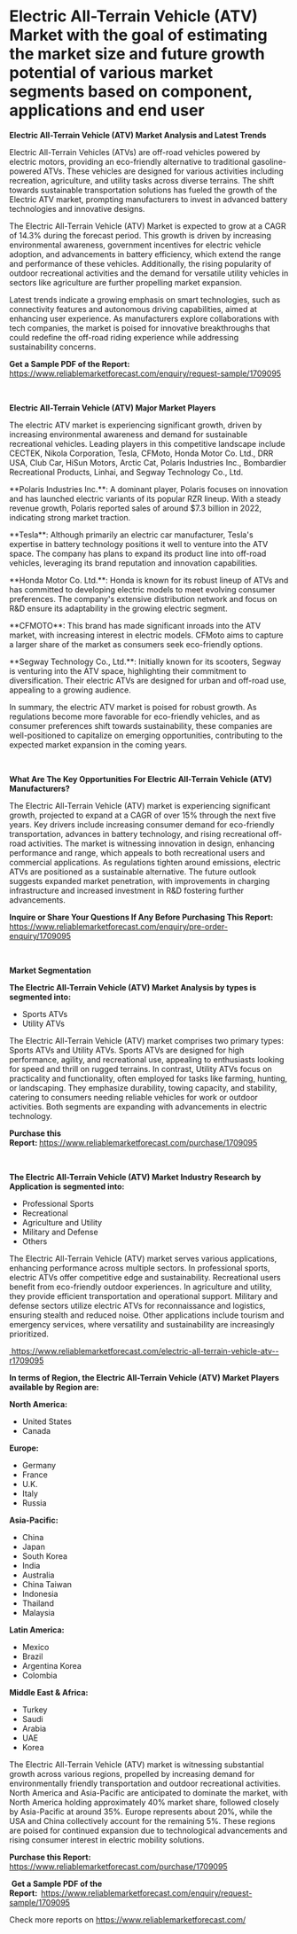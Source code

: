 <p><h1>Electric All-Terrain Vehicle (ATV) Market with the goal of estimating the market size and future growth potential of various market segments based on component, applications and end user</h1></p><p><strong>Electric All-Terrain Vehicle (ATV) Market Analysis and Latest Trends</strong></p>
<p><p>Electric All-Terrain Vehicles (ATVs) are off-road vehicles powered by electric motors, providing an eco-friendly alternative to traditional gasoline-powered ATVs. These vehicles are designed for various activities including recreation, agriculture, and utility tasks across diverse terrains. The shift towards sustainable transportation solutions has fueled the growth of the Electric ATV market, prompting manufacturers to invest in advanced battery technologies and innovative designs.</p><p>The Electric All-Terrain Vehicle (ATV) Market is expected to grow at a CAGR of 14.3% during the forecast period. This growth is driven by increasing environmental awareness, government incentives for electric vehicle adoption, and advancements in battery efficiency, which extend the range and performance of these vehicles. Additionally, the rising popularity of outdoor recreational activities and the demand for versatile utility vehicles in sectors like agriculture are further propelling market expansion. </p><p>Latest trends indicate a growing emphasis on smart technologies, such as connectivity features and autonomous driving capabilities, aimed at enhancing user experience. As manufacturers explore collaborations with tech companies, the market is poised for innovative breakthroughs that could redefine the off-road riding experience while addressing sustainability concerns.</p></p>
<p><strong>Get a Sample PDF of the Report:&nbsp;</strong> <a href="https://www.reliablemarketforecast.com/enquiry/request-sample/1709095?utm_campaign=2294&utm_medium=2&utm_source=Github&utm_content=ia&utm_term=27032025&utm_id=electric-all-terrain-vehicle-atv">https://www.reliablemarketforecast.com/enquiry/request-sample/1709095</a></p>
<p>&nbsp;</p>
<p><strong>Electric All-Terrain Vehicle (ATV) Major Market Players</strong></p>
<p><p>The electric ATV market is experiencing significant growth, driven by increasing environmental awareness and demand for sustainable recreational vehicles. Leading players in this competitive landscape include CECTEK, Nikola Corporation, Tesla, CFMoto, Honda Motor Co. Ltd., DRR USA, Club Car, HiSun Motors, Arctic Cat, Polaris Industries Inc., Bombardier Recreational Products, Linhai, and Segway Technology Co., Ltd.</p><p>**Polaris Industries Inc.**: A dominant player, Polaris focuses on innovation and has launched electric variants of its popular RZR lineup. With a steady revenue growth, Polaris reported sales of around $7.3 billion in 2022, indicating strong market traction.</p><p>**Tesla**: Although primarily an electric car manufacturer, Tesla's expertise in battery technology positions it well to venture into the ATV space. The company has plans to expand its product line into off-road vehicles, leveraging its brand reputation and innovation capabilities.</p><p>**Honda Motor Co. Ltd.**: Honda is known for its robust lineup of ATVs and has committed to developing electric models to meet evolving consumer preferences. The company's extensive distribution network and focus on R&D ensure its adaptability in the growing electric segment.</p><p>**CFMOTO**: This brand has made significant inroads into the ATV market, with increasing interest in electric models. CFMoto aims to capture a larger share of the market as consumers seek eco-friendly options.</p><p>**Segway Technology Co., Ltd.**: Initially known for its scooters, Segway is venturing into the ATV space, highlighting their commitment to diversification. Their electric ATVs are designed for urban and off-road use, appealing to a growing audience.</p><p>In summary, the electric ATV market is poised for robust growth. As regulations become more favorable for eco-friendly vehicles, and as consumer preferences shift towards sustainability, these companies are well-positioned to capitalize on emerging opportunities, contributing to the expected market expansion in the coming years.</p></p>
<p>&nbsp;</p>
<p><strong>What Are The Key Opportunities For Electric All-Terrain Vehicle (ATV) Manufacturers?</strong></p>
<p><p>The Electric All-Terrain Vehicle (ATV) market is experiencing significant growth, projected to expand at a CAGR of over 15% through the next five years. Key drivers include increasing consumer demand for eco-friendly transportation, advances in battery technology, and rising recreational off-road activities. The market is witnessing innovation in design, enhancing performance and range, which appeals to both recreational users and commercial applications. As regulations tighten around emissions, electric ATVs are positioned as a sustainable alternative. The future outlook suggests expanded market penetration, with improvements in charging infrastructure and increased investment in R&D fostering further advancements.</p></p>
<p><strong>Inquire or Share Your Questions If Any Before Purchasing This Report:</strong> <a href="https://www.reliablemarketforecast.com/enquiry/pre-order-enquiry/1709095?utm_campaign=2294&utm_medium=2&utm_source=Github&utm_content=ia&utm_term=27032025&utm_id=electric-all-terrain-vehicle-atv">https://www.reliablemarketforecast.com/enquiry/pre-order-enquiry/1709095</a></p>
<p>&nbsp;</p>
<p><strong>Market Segmentation</strong></p>
<p><strong>The Electric All-Terrain Vehicle (ATV) Market Analysis by types is segmented into:</strong></p>
<p><ul><li>Sports ATVs</li><li>Utility ATVs</li></ul></p>
<p><p>The Electric All-Terrain Vehicle (ATV) market comprises two primary types: Sports ATVs and Utility ATVs. Sports ATVs are designed for high performance, agility, and recreational use, appealing to enthusiasts looking for speed and thrill on rugged terrains. In contrast, Utility ATVs focus on practicality and functionality, often employed for tasks like farming, hunting, or landscaping. They emphasize durability, towing capacity, and stability, catering to consumers needing reliable vehicles for work or outdoor activities. Both segments are expanding with advancements in electric technology.</p></p>
<p><strong>Purchase this Report:&nbsp;</strong><a href="https://www.reliablemarketforecast.com/purchase/1709095?utm_campaign=2294&utm_medium=2&utm_source=Github&utm_content=ia&utm_term=27032025&utm_id=electric-all-terrain-vehicle-atv">https://www.reliablemarketforecast.com/purchase/1709095</a></p>
<p>&nbsp;</p>
<p><strong>The Electric All-Terrain Vehicle (ATV) Market Industry Research by Application is segmented into:</strong></p>
<p><ul><li>Professional Sports</li><li>Recreational</li><li>Agriculture and Utility</li><li>Military and Defense</li><li>Others</li></ul></p>
<p><p>The Electric All-Terrain Vehicle (ATV) market serves various applications, enhancing performance across multiple sectors. In professional sports, electric ATVs offer competitive edge and sustainability. Recreational users benefit from eco-friendly outdoor experiences. In agriculture and utility, they provide efficient transportation and operational support. Military and defense sectors utilize electric ATVs for reconnaissance and logistics, ensuring stealth and reduced noise. Other applications include tourism and emergency services, where versatility and sustainability are increasingly prioritized.</p></p>
<p><a href="https://www.reliablemarketforecast.com/electric-all-terrain-vehicle-atv--r1709095?utm_campaign=2294&utm_medium=2&utm_source=Github&utm_content=ia&utm_term=27032025&utm_id=electric-all-terrain-vehicle-atv">&nbsp;https://www.reliablemarketforecast.com/electric-all-terrain-vehicle-atv--r1709095</a></p>
<p><strong>In terms of Region, the Electric All-Terrain Vehicle (ATV) Market Players available by Region are:</strong></p>
<p>
    <p> <strong> North America: </strong>
        <ul>
            <li>United States</li>
            <li>Canada</li>
        </ul>
        </p> 
    <p> <strong> Europe: </strong>
        <ul>
            <li>Germany</li>
            <li>France</li>
            <li>U.K.</li>
            <li>Italy</li>
            <li>Russia</li>
        </ul>
        </p> 
    <p> <strong> Asia-Pacific: </strong>
        <ul>
            <li>China</li>
            <li>Japan</li>
            <li>South Korea</li>
            <li>India</li>
            <li>Australia</li>
            <li>China Taiwan</li>
            <li>Indonesia</li>
            <li>Thailand</li>
            <li>Malaysia</li>
        </ul>
        </p> 
    <p> <strong> Latin America: </strong>
        <ul>
            <li>Mexico</li>
            <li>Brazil</li>
            <li>Argentina Korea</li>
            <li>Colombia</li>
        </ul>
        </p> 
    <p> <strong> Middle East & Africa: </strong>
        <ul>
            <li>Turkey</li>
            <li>Saudi</li>
            <li>Arabia</li>
            <li>UAE</li>
            <li>Korea</li>
        </ul>
    </p>
    </p>
<p><p>The Electric All-Terrain Vehicle (ATV) market is witnessing substantial growth across various regions, propelled by increasing demand for environmentally friendly transportation and outdoor recreational activities. North America and Asia-Pacific are anticipated to dominate the market, with North America holding approximately 40% market share, followed closely by Asia-Pacific at around 35%. Europe represents about 20%, while the USA and China collectively account for the remaining 5%. These regions are poised for continued expansion due to technological advancements and rising consumer interest in electric mobility solutions.</p></p>
<p><strong>Purchase this Report: </strong><a href="https://www.reliablemarketforecast.com/purchase/1709095?utm_campaign=2294&utm_medium=2&utm_source=Github&utm_content=ia&utm_term=27032025&utm_id=electric-all-terrain-vehicle-atv">https://www.reliablemarketforecast.com/purchase/1709095</a></p>
<p>&nbsp;<strong>Get a Sample PDF of the Report:&nbsp;&nbsp;</strong><a href="https://www.reliablemarketforecast.com/enquiry/request-sample/1709095?utm_campaign=2294&utm_medium=2&utm_source=Github&utm_content=ia&utm_term=27032025&utm_id=electric-all-terrain-vehicle-atv">https://www.reliablemarketforecast.com/enquiry/request-sample/1709095</a></p>
<p><strong></strong></p>
<p>Check more reports on <a href="https://www.reliablemarketforecast.com/?utm_campaign=2294&utm_medium=2&utm_source=Github&utm_content=ia&utm_term=27032025&utm_id=electric-all-terrain-vehicle-atv">https://www.reliablemarketforecast.com/</a></p>